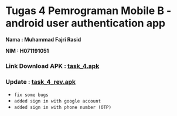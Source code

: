 # Tugas 4 Pemrograman Mobile B - android user authentication app

**Nama : Muhammad Fajri Rasid**

**NIM  : H071191051**

### Link Download APK : <a href="https://docs.google.com/uc?export=download&id=19d79qQq9SJaX9eh5pToFtVo1g1_ettoj">task_4.apk</a>
### Update : <a href="https://docs.google.com/uc?export=download&id=1R9b39BAqkX-LyOl9X2ByIeNxMLIAzMH6">task_4_rev.apk</a>
- `fix some bugs`
- `added sign in with google account`
- `added sign in with phone number (OTP)`
